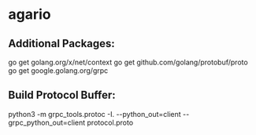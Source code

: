# agario

## Additional Packages:
go get golang.org/x/net/context
go get github.com/golang/protobuf/proto
go get google.golang.org/grpc

## Build Protocol Buffer:
python3 -m grpc_tools.protoc -I. --python_out=client --grpc_python_out=client protocol.proto

